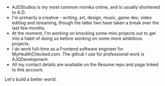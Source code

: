- AJDStudios is my most common monika online, and is usually shortened to A.D. 
- I'm primarily a creative - writing, art, design, music, game dev, video editing and streaming, though the latter two have taken a break over the last few months. 
- At the moment, I'm working on knocking some-mini projects out to get into a habit of doing so before working on some more ambitious projects. 
- I do work full-time as a Frontend software engineer for MyHealthChecked.com. The github I use for professional work is AJDDevelopment. 
- All my contact details are available on the Resume repo and page linked to this account. 

Let's build a better world. 

<!---
AJDStudios/AJDStudios is a ✨ special ✨ repository because its `README.md` (this file) appears on your GitHub profile.
You can click the Preview link to take a look at your changes.
--->
